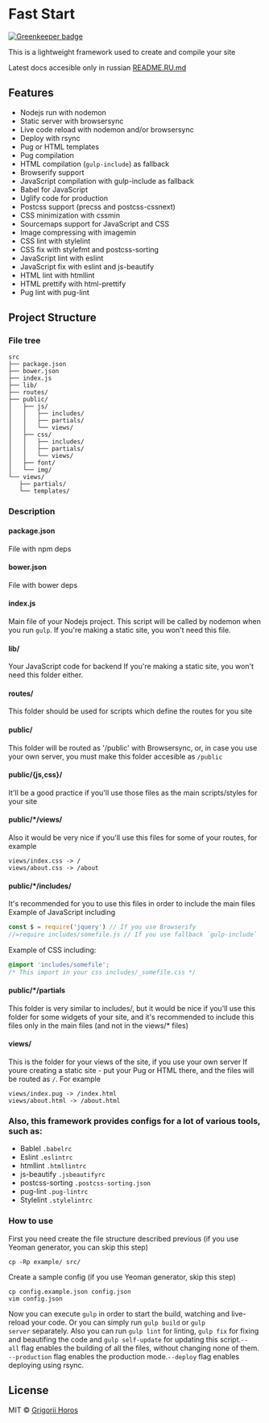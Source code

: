 # Fast Start

[![Greenkeeper badge](https://badges.greenkeeper.io/horosgrisa/fast-start.svg)](https://greenkeeper.io/)

This is a lightweight framework used to create and compile your site

Latest docs accesible only in russian [README.RU.md](README.RU.md)

## Features

* Nodejs run with nodemon
* Static server with browsersync
* Live code reload with nodemon and/or browsersync
* Deploy with rsync
* Pug or HTML templates
* Pug compilation
* HTML compilation (`gulp-include`) as fallback
* Browserify support
* JavaScript compilation with gulp-include as fallback
* Babel for JavaScript
* Uglify code for production
* Postcss support (precss and postcss-cssnext)
* CSS minimization with cssmin
* Sourcemaps support for JavaScript and CSS
* Image compressing with imagemin
* CSS lint with stylelint
* CSS fix with stylefmt and postcss-sorting
* JavaScript lint with eslint
* JavaScript fix with eslint and js-beautify
* HTML lint with htmllint
* HTML prettify with html-prettify
* Pug lint with pug-lint

## Project Structure

### File tree
```
src
├── package.json
├── bower.json
├── index.js
├── lib/
├── routes/
├── public/
│   ├── js/
│   │   ├── includes/
│   │   ├── partials/
│   │   └── views/
│   ├── css/
│   │   ├── includes/
│   │   ├── partials/
│   │   └── views/
│   ├── font/
│   └── img/
└── views/
   ├── partials/
   └── templates/
```

### Description

#### package.json

File with npm deps

#### bower.json

File with bower deps

#### index.js

Main file of your Nodejs project. This script will be called by nodemon when you run `gulp`.
If you're making a static site, you won't need this file.

#### lib/

Your JavaScript code for backend
If you're making a static site, you won't need this folder either.

#### routes/

This folder should be used for scripts which define the routes for you site

#### public/

This folder will be routed as '/public' with Browsersync, or, in case you use your own server, you must make this folder accesible as `/public`

#### public/{js,css}/

It'll be a good practice if you'll use those files as the main scripts/styles for your site

#### public/\*/views/

Also it would be very nice if you'll use this files for some of your routes, for example
```
views/index.css -> /
views/about.css -> /about
```

#### public/\*/includes/

It's recommended for you to use this files in order to include the main files
Example of JavaScript including
```js
const $ = require('jquery') // If you use Browserify
//=require includes/somefile.js // If you use fallback `gulp-include`
```

Example of CSS including:  
```css
@import 'includes/somefile';
/* This import in your css includes/_somefile.css */
```

#### public/*/partials

This folder is very similar to includes/, but it would be nice if you'll use this folder for some widgets of your site, and it's recommended to include this files only in the main files (and not in the views/* files)

#### views/

This is the folder for your views of the site, if you use your own server
If youre creating a static site - put your Pug or HTML there, and the files will be routed as `/`. For example
```
views/index.pug -> /index.html
views/about.html -> /about.html
```

### Also, this framework provides configs for a lot of various tools, such as:

* Bablel `.babelrc`
* Eslint `.eslintrc`
* htmllint `.htmllintrc`
* js-beautify `.jsbeautifyrc`
* postcss-sorting `.postcss-sorting.json`
* pug-lint `.pug-lintrc`
* Stylelint `.stylelintrc`

### How to use

First you need create the file structure described previous (if you use Yeoman generator, you can skip this step)  
```
cp -Rp example/ src/
```

Create a sample config (if you use Yeoman generator, skip this step)  
```
cp config.example.json config.json
vim config.json
```

Now you can execute `gulp` in order to start the build, watching and live-reload your code. Or you can simply run `gulp build` or `gulp server` separately. Also you can run `gulp lint` for linting, `gulp fix` for fixing and beautifing the code and `gulp self-update` for updating this script.`--all` flag enables the building of all the files, without changing none of them. `--production` flag enables the production mode.`--deploy` flag enables deploying using rsync.

## License

MIT © [Grigorii Horos](https://github.com/horosgrisa)

